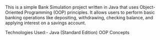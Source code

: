 This is a simple Bank Simulation project written in Java that uses Object-Oriented Programming (OOP) principles. It allows users to perform basic banking operations like depositing, withdrawing, checking balance, and applying interest on a savings account.

Technologies Used:-
Java (Standard Edition)
 OOP Concepts
